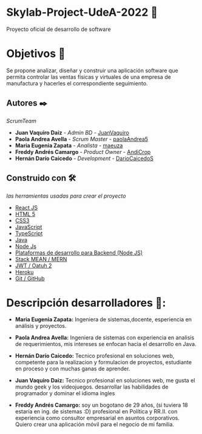 # Skylab-Project-UdeA-2022 🚀
Proyecto oficial de desarrollo de software  

# Objetivos 🎯
Se propone analizar, diseñar y construir una aplicación software que permita 
controlar las ventas físicas y virtuales de una empresa de manufactura y hacerles 
el correspondiente seguimiento.

## Autores ✒️

_ScrumTeam_

* **Juan Vaquiro Daiz** - *Admin BD* - [JuanVaquiro](https://github.com/JuanVaquiro)
* **Paola Andrea Avella** - *Scrum Master* - [paolaAndrea5](https://github.com/paolaAndrea5)
* **Maria Eugenia Zapata** - *Analista* - [maeuza](https://github.com/maeuza)
* **Freddy Andrés Camargo** - *Product Owner* - [AndiCrop](https://github.com/AndiCrop)
* **Hernán Darío Caicedo** - *Development* - [DarioCaicedoS](https://github.com/DarioCaicedoS)

## Construido con 🛠️

 _las herramientas usadas para crear el proyecto_

* [React JS]()  
* [HTML 5 ]()  
* [CSS3 ]()
* [JavaScript ]()
* [TypeScript ]()
* [Java ]()
* [Node Js]()
* [Plataformas de desarrollo para Backend (Node JS)]()
* [Stack MEAN / MERN]()
* [JWT / Oatuh 2]()
* [Heroku]()
* [Git / GitHub]()


# Descripción desarrolladores 📑:

* **Maria Eugenia Zapata:**  Ingeniera de sistemas,docente, esperiencia en análisis y proyectos.

* **Paola Andrea Avella:** Ingeniera de sistemas con experiencia en analisis de requerimientos, mis intereses se enfocan hacia el desarrollo en Java.

* **Hernán Darío Caicedo:** Tecnico profesional en soluciones web, competente para la realizacion y formulacion de proyectos, estudiante en proceso y con muchas ganas de aprender.

* **Juan Vaquiro Daiz:** Tecnico profesional en soluciones web, me gusta el mundo geek y los videojuegos. desarrollar las habilidades de programador y dominar el idioma ingles 

* **Freddy Andrés Camargo:** soy un bogotano de 29 años, (si tuviera 18 estaría en ing. de sistemas :D) profesional en Política y RR.II. con experiencia como consultor empresarial en asuntos corporativos. Quiero crear una aplicación móvil para el negocio de mi familia.


